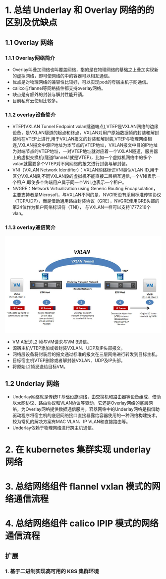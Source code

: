 # 1. 总结 Underlay 和 Overlay 网络的的区别及优缺点
## 1.1 Overlay 网络
### 1.1.1 Overlay网络简介
* Overlay叫叠加网络也叫覆盖网络，指的是在物理网络的基础之上叠加实现新的虚拟网络，即可使网络的中的容器可以相互通信。
* 优点是对物理网络的兼容性比较好，可以实现pod的夸宿主机子网通信。
* calico与flannel等网络插件都支持overlay网络。
* 缺点是有额外的封装与解封性能开销。
* 目前私有云使用比较多。
### 1.1.2 overlay设备简介
* VTEP(VXLAN Tunnel Endpoint vxlan隧道端点),VTEP是VXLAN网络的边缘设备，是VXLAN隧道的起点和终点，VXLAN对用户原始数据帧的封装和解封装均在VTEP上进行,用于VXLAN报文的封装和解封装,VTEP与物理网络相连,VXLAN报文中源IP地址为本节点的VTEP地址，VXLAN报文中目的IP地址为对端节点的VTEP地址，一对VTEP地址就对应着一个VXLAN隧道，服务器上的虚拟交换机(隧道flannel.1就是VTEP)，比如一个虚拟机网络中的多个vxlan就需要多个VTEP对不同网络的报文进行封装与解封装。
* VNI（VXLAN Network Identifier）：VXLAN网络标识VNI类似VLAN ID,用于区分VXLAN段,不同VXLAN段的虚拟机不能直接二层相互通信,一个VNI表示一个租户,即使多个终端用户属于同一个VNI,也表示一个租户。
* NVGRE：Network Virtualization using Generic Routing Encapsulation，主要支持者是Microsoft，与VXLAN不同的是，NVGRE没有采用标准传输协议（TCP/UDP），而是借助通用路由封装协议（GRE），NVGRE使用GRE头部的第24位作为租户网络标识符（TNI）， 与VXLAN一样可以支持1777216个vlan。
### 1.1.3 overlay通信简介
![vxlan](pictures/vxlan.jpg)
* VM A发送L2 帧与VM请求与VM B通信。
* 源宿主机VTEP添加或者封装VXLAN、UDP及IP头部报文。
* 网络层设备将封装后的报文通过标准的报文在三层网络进行转发到目标主机。
* 目标宿主机VTEP删除或者解封装VXLAN、UDP及IP头部。
* 将原始L2帧发送给目标VM。

## 1.2 Underlay 网络
* Underlay网络就是传统IT基础设施网络，由交换机和路由器等设备组成，借助以太网协议、路由协议和VLAN协议等驱动，它还是Overlay网络的底层网络，为Overlay网络提供数据通信服务。容器网络中的Underlay网络是指借助驱动程序将宿主机的底层网络接口直接暴露给容器使用的一种网络构建技术，较为常见的解决方案有MAC VLAN、IP VLAN和直接路由等。
* Underlay依赖于物理网络进行跨主机通信。
# 2. 在 kubernetes 集群实现 underlay 网络
# 3. 总结网络组件 flannel vxlan 模式的网络通信流程
# 4. 总结网络组件 calico IPIP 模式的网络通信流程

## 扩展
### 1. 基于二进制实现高可用的 K8S 集群环境